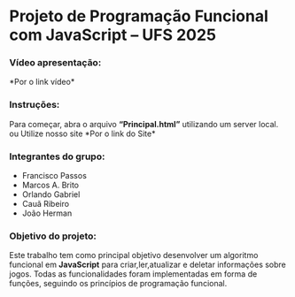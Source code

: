<h1>Projeto de Programação Funcional com JavaScript – UFS 2025</h1> <h3>Vídeo apresentação:</h3> 
<p>*Por o link vídeo*
  
</p> <h3>Instruções:</h3> 
<p>Para começar, abra o arquivo <strong>“Principal.html”</strong> utilizando um server local.
    ou
  Utilize nosso site *Por o link do Site*

</p> <h3>Integrantes do grupo:</h3>
<ul> 
  <li>Francisco Passos</li> 
  <li>Marcos A. Brito</li> 
  <li>Orlando Gabriel</li> 
  <li>Cauã Ribeiro</li> 
  <li>João Herman</li>
</ul> 

<h3>Objetivo do projeto:</h3> 

<p>
  Este trabalho tem como principal objetivo desenvolver um algoritmo funcional em <strong>JavaScript</strong> 
  para criar,ler,atualizar e deletar informações sobre jogos. Todas as funcionalidades 
  foram implementadas em forma de funções, seguindo os princípios de programação funcional.
</p>
